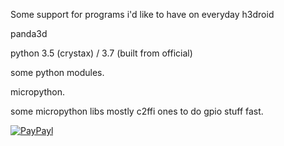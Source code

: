 Some support for programs i'd like to have on everyday h3droid

panda3d

python 3.5 (crystax) / 3.7 (built from official)

some python modules.


micropython.

some micropython libs mostly c2ffi ones to do gpio stuff fast.




[![PayPayl](https://img.shields.io/badge/Paypal-Me-yellow.svg)](http://paypal.me/pmpp)
